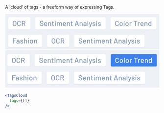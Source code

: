 A 'cloud' of tags - a freeform way of expressing Tags.

<div class="examples">
  <div class="example">
    <a href="public/images/components/TagsCloud/1.png">
      <img src="public/images/components/TagsCloud/1.png" alt="TagsCloud 1" />
    </a>
  </div>
  <div class="example">
    <a href="public/images/components/TagsCloud/2.png">
      <img src="public/images/components/TagsCloud/2.png" alt="TagsCloud 2" />
    </a>
  </div>
</div>

```jsx
<TagsCloud
  tags={[]}
/>
```
